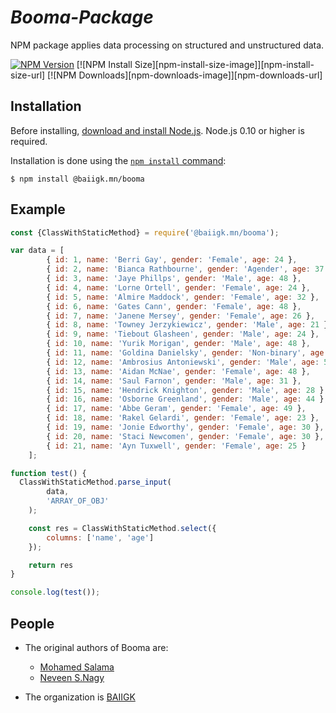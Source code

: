 # ***Booma-Package***

NPM package applies data processing on structured and unstructured data.


[![NPM Version][npm-version-image]][npm-url]
[![NPM Install Size][npm-install-size-image]][npm-install-size-url]
[![NPM Downloads][npm-downloads-image]][npm-downloads-url]

## Installation
Before installing, [download and install Node.js](https://nodejs.org/en/download/).
Node.js 0.10 or higher is required.

Installation is done using the
[`npm install` command](https://docs.npmjs.com/getting-started/installing-npm-packages-locally):

```console
$ npm install @baiigk.mn/booma
```

## Example
```js
const {ClassWithStaticMethod} = require('@baiigk.mn/booma');

var data = [
        { id: 1, name: 'Berri Gay', gender: 'Female', age: 24 },
        { id: 2, name: 'Bianca Rathbourne', gender: 'Agender', age: 37 },
        { id: 3, name: 'Jaye Phillps', gender: 'Male', age: 48 },
        { id: 4, name: 'Lorne Ortell', gender: 'Female', age: 24 },
        { id: 5, name: 'Almire Maddock', gender: 'Female', age: 32 },
        { id: 6, name: 'Gates Cann', gender: 'Female', age: 48 },
        { id: 7, name: 'Janene Mersey', gender: 'Female', age: 26 },
        { id: 8, name: 'Towney Jerzykiewicz', gender: 'Male', age: 21 },
        { id: 9, name: 'Tiebout Glasheen', gender: 'Male', age: 24 },
        { id: 10, name: 'Yurik Morigan', gender: 'Male', age: 48 },
        { id: 11, name: 'Goldina Danielsky', gender: 'Non-binary', age: 22 },
        { id: 12, name: 'Ambrosius Antoniewski', gender: 'Male', age: 50 },
        { id: 13, name: 'Aidan McNae', gender: 'Female', age: 48 },
        { id: 14, name: 'Saul Farnon', gender: 'Male', age: 31 },
        { id: 15, name: 'Hendrick Knighton', gender: 'Male', age: 28 },
        { id: 16, name: 'Osborne Greenland', gender: 'Male', age: 44 },
        { id: 17, name: 'Abbe Geram', gender: 'Female', age: 49 },
        { id: 18, name: 'Rakel Gelardi', gender: 'Female', age: 23 },
        { id: 19, name: 'Jonie Edworthy', gender: 'Female', age: 30 },
        { id: 20, name: 'Staci Newcomen', gender: 'Female', age: 30 },
        { id: 21, name: 'Ayn Tuxwell', gender: 'Female', age: 25 }
    ];

function test() {
  ClassWithStaticMethod.parse_input(
        data,
        'ARRAY_OF_OBJ'
    );

    const res = ClassWithStaticMethod.select({
        columns: ['name', 'age']
    });

    return res
}

console.log(test());
```

## People

- The original authors of Booma are:
    - [Mohamed Salama](https://github.com/MhmdSlama)
    - [Neveen S.Nagy](https://github.com/Neveen-Samir-Nagy)


- The organization is [BAIIGK](https://github.com/BAIIGK)

[npm-url]: https://www.npmjs.com/package/@baiigk/booma
[npm-version-image]: https://www.npmjs.com/package/@baiigk/booma/v/1.0.1
